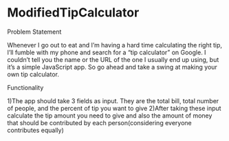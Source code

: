 # ModifiedTipCalculator
Problem Statement

Whenever I go out to eat and I’m having a hard time calculating the right tip, I’ll
fumble with my phone and search for a “tip calculator” on Google. I couldn’t tell you
the name or the URL of the one I usually end up using, but it’s a simple JavaScript
app. So go ahead and take a swing at making your own tip calculator.

Functionality

1)The app should take 3 fields as input. They are the total bill, total number of people, and the percent of tip you want to give
2)After taking these input calculate the tip amount you need to give and also the amount of money that should be contributed by each person(considering everyone contributes equally)
